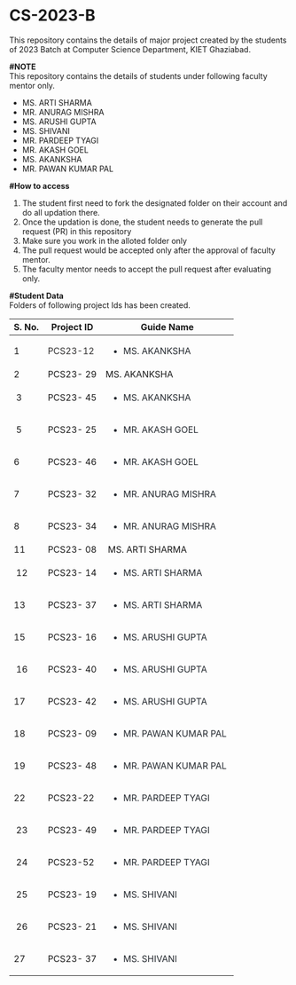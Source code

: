 # CS-2023-B
This repository contains the details of major project created by the students of 2023 Batch at Computer Science Department, KIET Ghaziabad.<br>

<b>#NOTE</b><br>
This repository contains the details of students under following faculty mentor only.<br>
<ul>
  <li>MS. ARTI SHARMA</li>
  <li>MR. ANURAG MISHRA</li>
  <li>MS. ARUSHI GUPTA</li>
  <li>MS. SHIVANI</li>
  <li>MR. PARDEEP TYAGI</li>
  <li>MR. AKASH GOEL</li>
  <li>MS. AKANKSHA</li>
  <li>MR. PAWAN KUMAR PAL</li>
</ul>
  
<b>#How to access</b><br>
<ol>
  <li>The student first need to fork the designated folder on their account and do all updation there.</li>
  <li>Once the updation is done, the student needs to generate the pull request (PR) in this repository</li>
  <li>Make sure you work in the alloted folder only</li>
  <li>The pull request would be accepted only after the approval of faculty mentor.</li>
  <li>The faculty mentor needs to accept the pull request after evaluating only.</li>
 </ol>

<b>#Student Data</b><br>
Folders of following project Ids has been created.<br>
	<table>
		<thead>
			<tr>
				<th>S. No.</th>
				<th>Project ID</th>
				<th>Guide Name</th>
			</tr>
		</thead>
		<tbody>
			<tr>
				<td>1</td>
				<td><font color="#313030">PCS23-12</font></td>
				<td><ul dir="auto" style="box-sizing: border-box; padding-left: 2em; margin-bottom: 16px; color: rgb(36, 41, 47); font-family: -apple-system, BlinkMacSystemFont, &quot;Segoe UI&quot;, Helvetica, Arial, sans-serif, &quot;Apple Color Emoji&quot;, &quot;Segoe UI Emoji&quot;; text-align: start;"><li style="box-sizing: border-box; margin-top: 0.25em;">MS. AKANKSHA</li></ul></td>
			</tr>
			<tr>
				<td>2</td>
				<td>PCS23- 29</td>
				<td>MS. AKANKSHA</td>
			</tr>
			<tr>
				<td>&nbsp;3</td>
				<td>PCS23- 45</td>
				<td><ul dir="auto" style="box-sizing: border-box; padding-left: 2em; margin-bottom: 16px; color: rgb(36, 41, 47); font-family: -apple-system, BlinkMacSystemFont, &quot;Segoe UI&quot;, Helvetica, Arial, sans-serif, &quot;Apple Color Emoji&quot;, &quot;Segoe UI Emoji&quot;; text-align: start;"><li style="box-sizing: border-box; margin-top: 0.25em;">MS. AKANKSHA</li></ul></td>
			</tr>
			<tr>
				<td>&nbsp;5</td>
				<td>PCS23- 25</td>
				<td><ul dir="auto" style="box-sizing: border-box; padding-left: 2em; margin-bottom: 16px; color: rgb(36, 41, 47); font-family: -apple-system, BlinkMacSystemFont, &quot;Segoe UI&quot;, Helvetica, Arial, sans-serif, &quot;Apple Color Emoji&quot;, &quot;Segoe UI Emoji&quot;; text-align: start;"><li style="box-sizing: border-box; margin-top: 0.25em;">MR. AKASH GOEL</li></ul></td>
			</tr>
			<tr>
				<td>6&nbsp;</td>
				<td>PCS23- 46</td>
				<td><ul dir="auto" style="box-sizing: border-box; padding-left: 2em; margin-bottom: 16px; color: rgb(36, 41, 47); font-family: -apple-system, BlinkMacSystemFont, &quot;Segoe UI&quot;, Helvetica, Arial, sans-serif, &quot;Apple Color Emoji&quot;, &quot;Segoe UI Emoji&quot;; text-align: start;"><li style="box-sizing: border-box; margin-top: 0.25em;">MR. AKASH GOEL</li></ul></td>
			</tr>
			<tr>
				<td>7&nbsp;</td>
				<td>PCS23- 32</td>
				<td><ul dir="auto" style="box-sizing: border-box; padding-left: 2em; margin-bottom: 16px; color: rgb(36, 41, 47); font-family: -apple-system, BlinkMacSystemFont, &quot;Segoe UI&quot;, Helvetica, Arial, sans-serif, &quot;Apple Color Emoji&quot;, &quot;Segoe UI Emoji&quot;; text-align: start;"><li style="box-sizing: border-box; margin-top: 0.25em;">MR. ANURAG MISHRA</li></ul></td>
			</tr>
			<tr>
				<td>8&nbsp;</td>
				<td>PCS23- 34</td>
				<td><ul dir="auto" style="box-sizing: border-box; padding-left: 2em; margin-bottom: 16px; color: rgb(36, 41, 47); font-family: -apple-system, BlinkMacSystemFont, &quot;Segoe UI&quot;, Helvetica, Arial, sans-serif, &quot;Apple Color Emoji&quot;, &quot;Segoe UI Emoji&quot;; text-align: start;"><li style="box-sizing: border-box; margin-top: 0.25em;">MR. ANURAG MISHRA</li></ul></td>
			</tr>
			<tr>
				<td>11&nbsp;</td>
				<td>PCS23- 08</td>
				<td>&nbsp;MS. ARTI SHARMA</td>
			</tr>
			<tr>
				<td>&nbsp;12</td>
				<td>PCS23- 14</td>
				<td><ul dir="auto" style="box-sizing: border-box; padding-left: 2em; margin-bottom: 16px; color: rgb(36, 41, 47); font-family: -apple-system, BlinkMacSystemFont, &quot;Segoe UI&quot;, Helvetica, Arial, sans-serif, &quot;Apple Color Emoji&quot;, &quot;Segoe UI Emoji&quot;; text-align: start;"><li style="box-sizing: border-box;">MS. ARTI SHARMA</li></ul></td>
			</tr>
			<tr>
				<td>13&nbsp;</td>
				<td>PCS23- 37</td>
				<td><ul dir="auto" style="box-sizing: border-box; padding-left: 2em; margin-bottom: 16px; color: rgb(36, 41, 47); font-family: -apple-system, BlinkMacSystemFont, &quot;Segoe UI&quot;, Helvetica, Arial, sans-serif, &quot;Apple Color Emoji&quot;, &quot;Segoe UI Emoji&quot;; text-align: start;"><li style="box-sizing: border-box;">MS. ARTI SHARMA</li></ul></td>
			</tr>
			<tr>
				<td>15&nbsp;</td>
				<td>PCS23- 16</td>
				<td><ul dir="auto" style="box-sizing: border-box; padding-left: 2em; margin-bottom: 16px; color: rgb(36, 41, 47); font-family: -apple-system, BlinkMacSystemFont, &quot;Segoe UI&quot;, Helvetica, Arial, sans-serif, &quot;Apple Color Emoji&quot;, &quot;Segoe UI Emoji&quot;; text-align: start;"><li style="box-sizing: border-box; margin-top: 0.25em;">MS. ARUSHI GUPTA&nbsp;</li></ul></td>
			</tr>
			<tr>
				<td>&nbsp;16</td>
				<td>PCS23- 40</td>
				<td><ul dir="auto" style="box-sizing: border-box; padding-left: 2em; margin-bottom: 16px; color: rgb(36, 41, 47); font-family: -apple-system, BlinkMacSystemFont, &quot;Segoe UI&quot;, Helvetica, Arial, sans-serif, &quot;Apple Color Emoji&quot;, &quot;Segoe UI Emoji&quot;; text-align: start;"><li style="box-sizing: border-box; margin-top: 0.25em;">MS. ARUSHI GUPTA&nbsp;</li></ul></td>
			</tr>
			<tr>
				<td>17&nbsp;</td>
				<td>PCS23- 42</td>
				<td><ul dir="auto" style="box-sizing: border-box; padding-left: 2em; margin-bottom: 16px; color: rgb(36, 41, 47); font-family: -apple-system, BlinkMacSystemFont, &quot;Segoe UI&quot;, Helvetica, Arial, sans-serif, &quot;Apple Color Emoji&quot;, &quot;Segoe UI Emoji&quot;; text-align: start;"><li style="box-sizing: border-box; margin-top: 0.25em;">MS. ARUSHI GUPTA&nbsp;</li></ul></td>
			</tr>
			<tr>
				<td>18&nbsp;</td>
				<td>PCS23- 09</td>
				<td><ul dir="auto" style="box-sizing: border-box; padding-left: 2em; margin-bottom: 16px; color: rgb(36, 41, 47); font-family: -apple-system, BlinkMacSystemFont, &quot;Segoe UI&quot;, Helvetica, Arial, sans-serif, &quot;Apple Color Emoji&quot;, &quot;Segoe UI Emoji&quot;; text-align: start;"><li style="box-sizing: border-box; margin-top: 0.25em;">MR. PAWAN KUMAR PAL&nbsp;</li></ul></td>
			</tr>
			<tr>
				<td>19&nbsp;</td>
				<td>PCS23- 48</td>
				<td><ul dir="auto" style="box-sizing: border-box; padding-left: 2em; margin-bottom: 16px; color: rgb(36, 41, 47); font-family: -apple-system, BlinkMacSystemFont, &quot;Segoe UI&quot;, Helvetica, Arial, sans-serif, &quot;Apple Color Emoji&quot;, &quot;Segoe UI Emoji&quot;; text-align: start;"><li style="box-sizing: border-box; margin-top: 0.25em;">MR. PAWAN KUMAR PAL&nbsp;</li></ul></td>
			</tr>
			<tr>
				<td>22&nbsp;</td>
				<td>PCS23-22&nbsp;</td>
				<td><ul dir="auto" style="box-sizing: border-box; padding-left: 2em; margin-bottom: 16px; color: rgb(36, 41, 47); font-family: -apple-system, BlinkMacSystemFont, &quot;Segoe UI&quot;, Helvetica, Arial, sans-serif, &quot;Apple Color Emoji&quot;, &quot;Segoe UI Emoji&quot;; text-align: start;"><li style="box-sizing: border-box; margin-top: 0.25em;">MR. PARDEEP TYAGI&nbsp;</li></ul></td>
			</tr>
			<tr>
				<td>&nbsp;23</td>
				<td>PCS23- 49</td>
				<td><ul dir="auto" style="box-sizing: border-box; padding-left: 2em; margin-bottom: 16px; color: rgb(36, 41, 47); font-family: -apple-system, BlinkMacSystemFont, &quot;Segoe UI&quot;, Helvetica, Arial, sans-serif, &quot;Apple Color Emoji&quot;, &quot;Segoe UI Emoji&quot;; text-align: start;"><li style="box-sizing: border-box; margin-top: 0.25em;">MR. PARDEEP TYAGI&nbsp;</li></ul></td>
			</tr>
			<tr>
				<td>&nbsp;24</td>
				<td>PCS23-52&nbsp;</td>
				<td><ul dir="auto" style="box-sizing: border-box; padding-left: 2em; margin-bottom: 16px; color: rgb(36, 41, 47); font-family: -apple-system, BlinkMacSystemFont, &quot;Segoe UI&quot;, Helvetica, Arial, sans-serif, &quot;Apple Color Emoji&quot;, &quot;Segoe UI Emoji&quot;; text-align: start;"><li style="box-sizing: border-box; margin-top: 0.25em;">MR. PARDEEP TYAGI&nbsp;</li></ul></td>
			</tr>
			<tr>
				<td>&nbsp;25</td>
				<td>PCS23- 19</td>
				<td><ul dir="auto" style="box-sizing: border-box; padding-left: 2em; margin-bottom: 16px; color: rgb(36, 41, 47); font-family: -apple-system, BlinkMacSystemFont, &quot;Segoe UI&quot;, Helvetica, Arial, sans-serif, &quot;Apple Color Emoji&quot;, &quot;Segoe UI Emoji&quot;; text-align: start;"><li style="box-sizing: border-box; margin-top: 0.25em;">MS. SHIVANI</li></ul></td>
			</tr>
			<tr>
				<td>&nbsp;26</td>
				<td>PCS23- 21</td>
				<td><ul dir="auto" style="box-sizing: border-box; padding-left: 2em; margin-bottom: 16px; color: rgb(36, 41, 47); font-family: -apple-system, BlinkMacSystemFont, &quot;Segoe UI&quot;, Helvetica, Arial, sans-serif, &quot;Apple Color Emoji&quot;, &quot;Segoe UI Emoji&quot;; text-align: start;"><li style="box-sizing: border-box; margin-top: 0.25em;">MS. SHIVANI</li></ul></td>
			</tr>
			<tr>
				<td>27&nbsp;</td>
				<td>PCS23- 37</td>
				<td><ul dir="auto" style="box-sizing: border-box; padding-left: 2em; margin-bottom: 16px; color: rgb(36, 41, 47); font-family: -apple-system, BlinkMacSystemFont, &quot;Segoe UI&quot;, Helvetica, Arial, sans-serif, &quot;Apple Color Emoji&quot;, &quot;Segoe UI Emoji&quot;; text-align: start;"><li style="box-sizing: border-box; margin-top: 0.25em;">MS. SHIVANI</li></ul></td>
			</tr>
		</tbody>
	</table>

